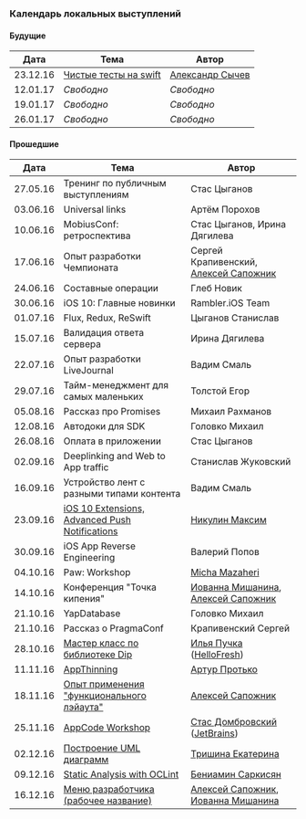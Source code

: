 ### Календарь локальных выступлений

#### Будущие

| Дата        | Тема           | Автор  |
| ------------- |-------------| -----|
| 23.12.16      | [Чистые тесты на swift](https://github.com/rambler-ios/team/issues/48) | [Александр Сычев](https://github.com/Brain89)  |
| 12.01.17      | *Свободно* | *Свободно*  |
| 19.01.17      | *Свободно* | *Свободно*  |
| 26.01.17      | *Свободно* | *Свободно*  |

#### Прошедшие

| Дата        | Тема           | Автор  |
| ------------- |-------------| -----|
| 27.05.16      | Тренинг по публичным выступлениям | Стас Цыганов |
| 03.06.16      | Universal links      |   Артём Порохов |
| 10.06.16      | MobiusConf: ретроспектива      |    Стас Цыганов, Ирина Дягилева |
| 17.06.16      | Опыт разработки Чемпионата      |    Сергей Крапивенский, [Алексей Сапожник](https://github.com/Sapozhnik) |
| 24.06.16      | Составные операции      |   Глеб Новик |
| 30.06.16      | iOS 10: Главные новинки      |  Rambler.iOS Team  |
| 01.07.16      | Flux, Redux, ReSwift      |  Цыганов Станислав  |
| 15.07.16      | Валидация ответа сервера | Ирина Дягилева |
| 22.07.16      | Опыт разработки LiveJournal      |   Вадим Смаль |
| 29.07.16      | Тайм-менеджмент для самых маленьких     |  Толстой Егор |
| 05.08.16      | Рассказ про Promises      |   Михаил Рахманов |
| 12.08.16      | Автодоки для SDK      |   Головко Михаил |
| 26.08.16      | Оплата в приложении | Стас Цыганов |
| 02.09.16      | Deeplinking and Web to App traffic      | Станислав Жуковский  |
| 16.09.16      | Устройство лент с разными типами контента      |Вадим Смаль |
| 23.09.16      | [iOS 10 Extensions, Advanced Push Notifications](https://github.com/rambler-ios/team/issues/61)     |   [Никулин Максим](https://github.com/atom-wintermute) |
| 30.09.16      | iOS App Reverse Engineering      |   Валерий Попов |
| 04.10.16      | Paw: Workshop  |   [Micha Mazaheri](https://github.com/mittsh) |
| 14.10.16      | Конференция "Точка кипения"      |   [Иованна Мишанина](https://github.com/iovannapopova), [Алексей Сапожник](https://github.com/Sapozhnik) |
| 21.10.16      | YapDatabase      |   Головко Михаил |
| 21.10.16      | Рассказ о PragmaConf      |   Крапивенский Сергей |
| 28.10.16      | [Мастер класс по библиотеке Dip](https://github.com/rambler-ios/team/issues/73)      |   [Илья Пучка](http://ilya.puchka.me/) ([HelloFresh](https://www.hellofresh.nl)) |
| 11.11.16      | [AppThinning](https://github.com/rambler-ios/team/issues/64)      |   [Артур Протько](https://github.com/akkrat) |
| 18.11.16      | [Опыт применения "функционального лэйаута"](https://github.com/rambler-ios/team/issues/74) | [Алексей Сапожник](https://github.com/Sapozhnik)  |
| 25.11.16      | [AppCode Workshop](https://github.com/rambler-ios/team/issues/72)      |  [Стас Домбровский](https://github.com/yeswolf) ([JetBrains](https://www.jetbrains.com/objc/)) |
| 02.12.16      | [Построение UML диаграмм](https://github.com/rambler-ios/team/issues/76)    | [Тришина Екатерина](https://github.com/rinarish)   |
| 09.12.16      | [Static Analysis with OCLint](https://github.com/rambler-ios/team/issues/57)       |   [Бениамин Саркисян](https://github.com/Beniamiiin) |
| 16.12.16      | [Меню разработчика (рабочее название)](https://github.com/rambler-ios/team/issues/6) | [Алексей Сапожник](https://github.com/Sapozhnik), [Иованна Мишанина](https://github.com/iovannapopova)  |
